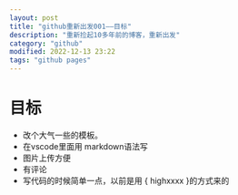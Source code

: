 ```yaml
---
layout: post
title: "github重新出发001——目标"
description: "重新捡起10多年前的博客，重新出发"
category: "github"
modified: 2022-12-13 23:22
tags: "github pages"
---
```

# 目标
* 改个大气一些的模板。
* 在vscode里面用 markdown语法写
* 图片上传方便
* 有评论
* 写代码的时候简单一点，以前是用 { highxxxx }的方式来的

